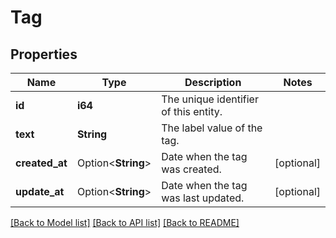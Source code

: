 # Tag

## Properties

Name | Type | Description | Notes
------------ | ------------- | ------------- | -------------
**id** | **i64** | The unique identifier of this entity. | 
**text** | **String** | The label value of the tag. | 
**created_at** | Option<**String**> | Date when the tag was created. | [optional]
**update_at** | Option<**String**> | Date when the tag was last updated. | [optional]

[[Back to Model list]](../README.md#documentation-for-models) [[Back to API list]](../README.md#documentation-for-api-endpoints) [[Back to README]](../README.md)


